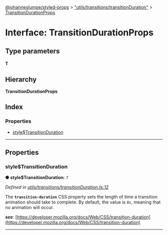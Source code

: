 [@johanneslumpe/styled-props](../README.md) > ["utils/transitions/transitionDuration"](../modules/_utils_transitions_transitionduration_.md) > [TransitionDurationProps](../interfaces/_utils_transitions_transitionduration_.transitiondurationprops.md)

# Interface: TransitionDurationProps

## Type parameters
#### T 
## Hierarchy

**TransitionDurationProps**

## Index

### Properties

* [style$TransitionDuration](_utils_transitions_transitionduration_.transitiondurationprops.md#style_transitionduration)

---

## Properties

<a id="style_transitionduration"></a>

###  style$TransitionDuration

**● style$TransitionDuration**: *`T`*

*Defined in [utils/transitions/transitionDuration.ts:12](https://github.com/johanneslumpe/styled-props/blob/8e709f1/src/utils/transitions/transitionDuration.ts#L12)*

The **`transition-duration`** CSS property sets the length of time a transition animation should take to complete. By default, the value is `0s`, meaning that no animation will occur.

*__see__*: [https://developer.mozilla.org/docs/Web/CSS/transition-duration](https://developer.mozilla.org/docs/Web/CSS/transition-duration)

___

